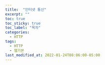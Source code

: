 ```yaml
---
title:  "인터넷 통신"
excerpt: ""
toc: true
toc_sticky: true
toc_label: "목차"
categories:
  - HTTP
tags:
  - HTTP
  - 웹기본
last_modified_at: 2022-01-24T08:06:00-05:00
---
```



